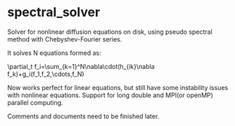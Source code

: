# spectral_solver
Solver for nonlinear diffusion equations on disk, using pseudo spectral method with Chebyshev-Fourier series.

It solves N equations formed as:

\partial_t f_i=\sum_{k=1}^N\nabla\cdot(h_{ik}\nabla f_k)+g_i(f_1,f_2,\cdots,f_N)

Now works perfect for linear equations, but still have some instability issues with nonlinear equations. Support for long double and MPI(or openMP) parallel computing.

Comments and documents need to be finished later.
